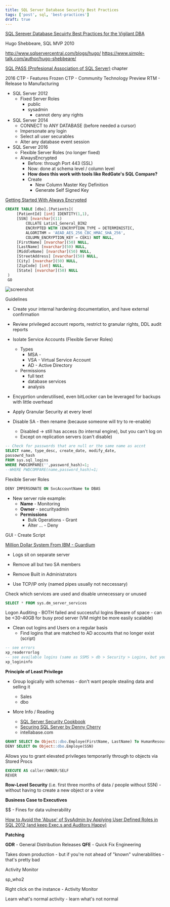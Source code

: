 ```yaml
---
title: SQL Server Database Security Best Practices
tags: ['post', sql, 'best-practices']
draft: true
---
```


[SQL Serever Database Secuirty Best Practices for the Vigilant DBA](http://www.meetup.com/VTCode/events/223946011/)

Hugo Shebbeare, SQL MVP 2010

http://www.sqlservercentral.com/blogs/hugo/
https://www.simple-talk.com/author/hugo-shebbeare/

[SQL PASS (Profesional Association of SQL Server)](http://www.sqlpass.org/) chapter

2016 CTP - Features Frozen
CTP - Community Technology Preview
RTM - Release to Manufacturing

* SQL Server 2012
	* Fixed Server Roles
		* public
		* sysadmin
			* cannot deny any rights
* SQL Server 2014 
	* CONNECT to ANY DATABASE (before needed a cursor)
	* Impersonate any login
	* Select all user securables
	* Alter any database event session
* SQL Server 2016
	* Flexible Server Roles (no longer fixed)
	* AlwaysEncrypted
		* Before: through Port 443 (SSL)
		* Now: done at schema level / column level
		* **How does this work with tools like RedGate's SQL Compare?**
		* Create
			* New Column Master Key Definition
			* Generate Self Signed Key

[Getting Started With Always Encrypted](http://blogs.msdn.com/b/sqlsecurity/archive/2015/06/04/getting-started-with-always-encrypted.aspx)

```sql
CREATE TABLE [dbo].[Patients](
	 [PatientId] [int] IDENTITY(1,1), 
	 [SSN] [nvarchar](11) 
		 COLLATE Latin1_General_BIN2 
		 ENCRYPTED WITH (ENCRYPTION_TYPE = DETERMINISTIC, 
		 ALGORITHM = 'AEAD_AES_256_CBC_HMAC_SHA_256', 
		 COLUMN_ENCRYPTION_KEY = CEK1) NOT NULL,
	 [FirstName] [nvarchar](50) NULL,
	 [LastName] [nvarchar](50) NULL, 
	 [MiddleName] [nvarchar](50) NULL,
	 [StreetAddress] [nvarchar](50) NULL,
	 [City] [nvarchar](50) NULL,
	 [ZipCode] [int] NULL,
	 [State] [nvarchar](50) NULL
 )
 GO
```

![screenshot](https://i.imgur.com/UzkVB9q.png?1)


Guidelines

* Create your internal hardening documentation, and have external confirmation
* Review privileged account reports, restrict to granular rights, DDL audit reports
* Isolate Service Accounts (Flexible Server Roles)
	* Types
		* MSA - 
		* VSA - Virtual Service Account
		* AD - Active Directory
	* Permissions
		* full text
		* database services
		* analysis
* Encyprtion underutilised, even bitLocker can be leveraged for backups with little overhead


* Apply Granular Security at every level
* Disable SA - then rename (because someone will try to re-enable)
	* Disabled -> still has access (to internal engine), but you can't log on
	* Except on replication servers (can't disable)

```sql
-- Check for passwords that are null or the same name as accnt
SELECT name, type_desc, create_date, modify_date,
passowrd_hash
FROM sys.sql_logins
WHERE PWDCOMPARE('',password_hash)=1;
--WHERE PWDCOMPARE(name,password_hash)=1;
```

Flexible Server Roles

```sql
DENY IMPERSONATE ON SvcAccountName to DBAS
```

* New server role example:
	* **Name** - Monitoring
	* **Owner** - securityadmin
	* **Permissions**
		* Bulk Operations - Grant
		* Alter ... - Deny

GUI - Create Script

[Million Dollar System From IBM - Guardium](http://www-03.ibm.com/software/products/en/category/data-security)
 * Logs sit on separate server

* Remove all but two SA members

* Remove Built in Administrators

* Use TCP/IP only (named pipes usually not neccessary)

Check which services are used and disable unnecessary or unused

```sql
SELECT * FROM sys.dm_server_services
```

Logon Auditing - BOTH failed and successful logins
Beware of space - can be <30-40GB for busy prod server (VM might be more easily scalable)

* Clean out logins and Users on a regular basis
	* Find logins that are matched to AD accounts that no longer exist (script)

```sql
-- see errors
xp_readerrorlog
-- see available logins (same as SSMS > db > Security > Logins, but you can do remotely)
xp_logininfo
```

**Principle of Least Privilege**

* Group logically with schemas - don't want people stealing data and selling it
	* Sales
	* dbo

* More Info / Reading
	* [SQL Server Security Cookbook](http://www.amazon.com/dp/1849685886)
	* [Securing SQL Server by Denny Cherry](http://www.amazon.com/dp/1597499471)
	* intellabase.com

```sql
GRANT SELECT On Object::dbo.Employe(FirstName, LastName) To HumanResourcesAssistant;
DENY SELECT On Object::dbo.Employe(SSN)
```

Allows you to grant elevated privileges temporarily through to objects via Stored Procs

```sql
EXECUTE AS caller/OWNER/SELF
REVER
```

**Row-Level Security** (i.e. first three months of data / people without SSN) - without having to create a new object or a view

**Business Case to Executives**

$$ - Fines for data vulnerability

[How to Avoid the 'Abuse' of SysAdmin by Applying User Defined Roles in SQL 2012 (and keep Exec.s and Auditors Happy)](http://dbhive.blogspot.com/2013/09/how-to-avoid-abuse-of-sysadmin-by.html)

**Patching**

**GDR** - General Distribution Releases
**QFE** - Quick Fix Engineering

Takes down production - but if you're not ahead of "known" vulnerabilities - that's pretty bad

Activity Monitor

sp_who2

Right click on the instance - Activity Monitor

Learn what's normal activity - learn what's not normal

